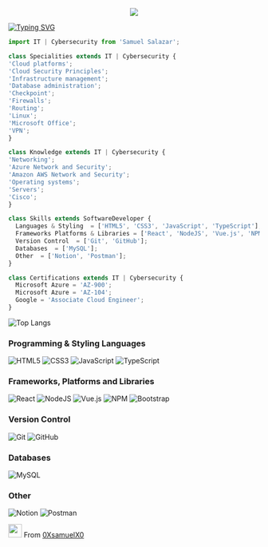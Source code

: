 <p align="center">
  <img src="https://github.com/thompsonemerson/thompsonemerson/raw/master/cover-thompson.png" />
</p>

[![Typing SVG](https://readme-typing-svg.herokuapp.com?color=%2336BCF7&center=true&vCenter=true&width=600&lines=Hello+|+Hola+|Bonjour+|Привет+|你好+|こんにちは+|नमस्ते;+Welcome+to+my+profile+🌍 )](https://git.io/typing-svg)
<!-- | Hola | Olá | Bonjour | Привет | 你好 | こんにちは | أهلا | नमस्ते -->

  
```js
import IT | Cybersecurity from 'Samuel Salazar';

class Specialities extends IT | Cybersecurity {  
'Cloud platforms';
'Cloud Security Principles';
'Infrastructure management';
'Database administration';
'Checkpoint';
'Firewalls';
'Routing';
'Linux';
'Microsoft Office';
'VPN';
}

class Knowledge extends IT | Cybersecurity {
'Networking';
'Azure Network and Security';
'Amazon AWS Network and Security';
'Operating systems';
'Servers';
'Cisco';
}

class Skills extends SoftwareDeveloper {
  Languages & Styling  = ['HTML5', 'CSS3', 'JavaScript', 'TypeScript'];
  Frameworks Platforms & Libraries = ['React', 'NodeJS', 'Vue.js', 'NPM', 'Bootstrap'];
  Version Control  = ['Git', 'GitHub'];
  Databases  = ['MySQL'];
  Other  = ['Notion', 'Postman'];
}

class Certifications extends IT | Cybersecurity {
  Microsoft Azure = 'AZ-900';
  Microsoft Azure = 'AZ-104';
  Google = 'Associate Cloud Engineer';
}
```

![Top Langs](https://github-readme-stats.vercel.app/api/top-langs/?username=0XsamuelX0&show_icons=true)

### Programming & Styling Languages
![HTML5](https://img.shields.io/badge/html5-%23E34F26.svg?style=for-the-badge&logo=html5&logoColor=white)
![CSS3](https://img.shields.io/badge/css3-%231572B6.svg?style=for-the-badge&logo=css3&logoColor=white)
![JavaScript](https://img.shields.io/badge/javascript-%23323330.svg?style=for-the-badge&logo=javascript&logoColor=%23F7DF1E)
![TypeScript](https://img.shields.io/badge/typescript-%23007ACC.svg?style=for-the-badge&logo=typescript&logoColor=white)

### Frameworks, Platforms and Libraries
![React](https://img.shields.io/badge/react-%2320232a.svg?style=for-the-badge&logo=react&logoColor=%2361DAFB)
![NodeJS](https://img.shields.io/badge/node.js-6DA55F?style=for-the-badge&logo=node.js&logoColor=white)
![Vue.js](https://img.shields.io/badge/vuejs-%2335495e.svg?style=for-the-badge&logo=vuedotjs&logoColor=%234FC08D)
![NPM](https://img.shields.io/badge/NPM-%23000000.svg?style=for-the-badge&logo=npm&logoColor=white)
![Bootstrap](https://img.shields.io/badge/bootstrap-%23563D7C.svg?style=for-the-badge&logo=bootstrap&logoColor=white)

### Version Control
![Git](https://img.shields.io/badge/Git-F05032?style=for-the-badge&logo=git&logoColor=white)
![GitHub](https://img.shields.io/badge/GitHub-181717?style=for-the-badge&logo=github&logoColor=white)

### Databases
![MySQL](https://img.shields.io/badge/mysql-%2300f.svg?style=for-the-badge&logo=mysql&logoColor=white)

### Other
![Notion](https://img.shields.io/badge/Notion-%23000000.svg?style=for-the-badge&logo=notion&logoColor=white)
![Postman](https://img.shields.io/badge/Postman-FF6C37?style=for-the-badge&logo=postman&logoColor=white)

<img src="https://user-images.githubusercontent.com/5679180/79618120-0daffb80-80be-11ea-819e-d2b0fa904d07.gif" width="27px" > From [0XsamuelX0](https://github.com/0XsamuelX0)
